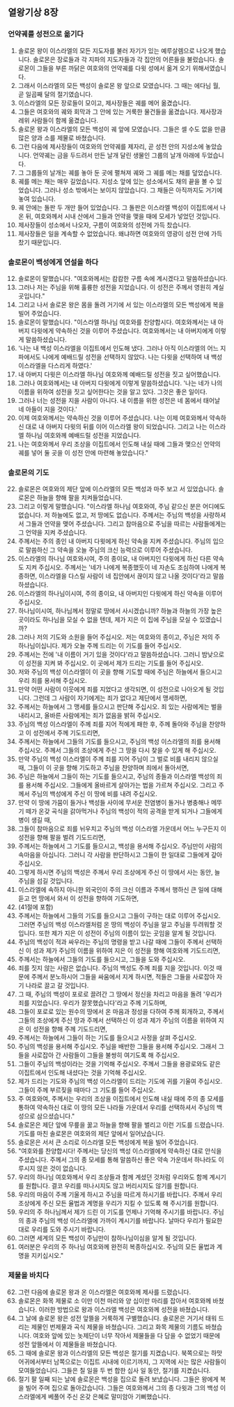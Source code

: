 ## 열왕기상 8장

### 언약궤를 성전으로 옮기다
1. 솔로몬 왕이 이스라엘의 모든 지도자를 불러 자기가 있는 예루살렘으로 나오게 했습니다. 솔로몬은 장로들과 각 지파의 지도자들과 각 집안의 어른들을 불렀습니다. 솔로몬이 그들을 부른 까닭은 여호와의 언약궤를 다윗 성에서 옮겨 오기 위해서였습니다.
2. 그래서 이스라엘의 모든 백성이 솔로몬 왕 앞으로 모였습니다. 그 때는 에다님 월, 곧 일곱째 달의 절기였습니다.
3. 이스라엘의 모든 장로들이 모이고, 제사장들은 궤를 메어 옮겼습니다.
4. 그들은 여호와의 궤와 회막과 그 안에 있는 거룩한 물건들을 옮겼습니다. 제사장과 레위 사람들이 함께 옮겼습니다.
5. 솔로몬 왕과 이스라엘의 모든 백성이 궤 앞에 모였습니다. 그들은 셀 수도 없을 만큼 많은 양과 소를 제물로 바쳤습니다.
6. 그런 다음에 제사장들이 여호와의 언약궤를 제자리, 곧 성전 안의 지성소에 놓았습니다. 언약궤는 금을 두드려서 만든 날개 달린 생물인 그룹의 날개 아래에 두었습니다.
7. 그 그룹들의 날개는 궤를 놓아 둔 곳에 펼쳐져 궤와 그 궤를 메는 채를 덮었습니다.
8. 궤를 메는 채는 매우 길었습니다. 지성소 앞에 있는 성소에서도 채의 끝을 볼 수 있었습니다. 그러나 성소 밖에서는 보이지 않았습니다. 그 채들은 아직까지도 거기에 놓여 있습니다.
9. 궤 안에는 돌판 두 개만 들어 있었습니다. 그 돌판은 이스라엘 백성이 이집트에서 나온 뒤, 여호와께서 시내 산에서 그들과 언약을 맺을 때에 모세가 넣었던 것입니다.
10. 제사장들이 성소에서 나오자, 구름이 여호와의 성전에 가득 찼습니다.
11. 제사장들은 일을 계속할 수 없었습니다. 왜냐하면 여호와의 영광이 성전 안에 가득 찼기 때문입니다.
### 솔로몬이 백성에게 연설을 하다
12. 솔로몬이 말했습니다. "여호와께서는 캄캄한 구름 속에 계시겠다고 말씀하셨습니다.
13. 그러나 저는 주님을 위해 훌륭한 성전을 지었습니다. 이 성전은 주께서 영원히 계실 곳입니다."
14. 그리고 나서 솔로몬 왕은 몸을 돌려 거기에 서 있는 이스라엘의 모든 백성에게 복을 빌어 주었습니다.
15. 솔로몬이 말했습니다. "이스라엘 하나님 여호와를 찬양합시다. 여호와께서는 내 아버지 다윗에게 약속하신 것을 이루어 주셨습니다. 여호와께서는 내 아버지에게 이렇게 말씀하셨습니다.
16. '나는 내 백성 이스라엘을 이집트에서 인도해 냈다. 그러나 아직 이스라엘의 어느 지파에서도 나에게 예배드릴 성전을 선택하지 않았다. 나는 다윗을 선택하여 내 백성 이스라엘을 다스리게 하였다.'
17. 내 아버지 다윗은 이스라엘 하나님 여호와께 예배드릴 성전을 짓고 싶어했습니다.
18. 그러나 여호와께서는 내 아버지 다윗에게 이렇게 말씀하셨습니다. '나는 네가 나의 이름을 위하여 성전을 짓고 싶어한다는 것을 알고 있다. 그것은 좋은 일이다.
19. 그러나 너는 성전을 지을 사람이 아니다. 내 이름을 위한 성전은 네 몸에서 태어날 네 아들이 지을 것이다.'
20. 이제 여호와께서는 약속하신 것을 이루어 주셨습니다. 나는 이제 여호와께서 약속하신 대로 내 아버지 다윗의 뒤를 이어 이스라엘 왕이 되었습니다. 그리고 나는 이스라엘 하나님 여호와께 예배드릴 성전을 지었습니다.
21. 나는 여호와께서 우리 조상을 이집트에서 인도해 내실 때에 그들과 맺으신 언약의 궤를 넣어 둘 곳을 이 성전 안에 마련해 놓았습니다."
### 솔로몬의 기도
22. 솔로몬은 여호와의 제단 앞에 이스라엘의 모든 백성과 마주 보고 서 있었습니다. 솔로몬은 하늘을 향해 팔을 치켜들었습니다.
23. 그리고 이렇게 말했습니다. "이스라엘 하나님 여호와여, 주님 같으신 분은 어디에도 없습니다. 저 하늘에도 없고, 저 땅에도 없습니다. 주께서는 주님의 백성을 사랑하셔서 그들과 언약을 맺어 주셨습니다. 그리고 참마음으로 주님을 따르는 사람들에게는 그 언약을 지켜 주셨습니다.
24. 주께서는 주의 종인 내 아버지 다윗에게 하신 약속을 지켜 주셨습니다. 주님의 입으로 말씀하신 그 약속을 오늘 주님의 크신 능력으로 이루어 주셨습니다.
25. 이스라엘의 하나님 여호와시여, 주의 종이요, 내 아버지인 다윗에게 하신 다른 약속도 지켜 주십시오. 주께서는 '네가 나에게 복종했듯이 네 자손도 조심하여 나에게 복종하면, 이스라엘을 다스릴 사람이 네 집안에서 끊이지 않고 나올 것이다'라고 말씀하셨습니다.
26. 이스라엘의 하나님이시여, 주의 종이요, 내 아버지인 다윗에게 하신 약속을 이루어 주십시오.
27. 하나님이시여, 하나님께서 정말로 땅에서 사시겠습니까? 하늘과 하늘의 가장 높은 곳이라도 하나님을 모실 수 없을 텐데, 제가 지은 이 집에 주님을 모실 수 있겠습니까?
28. 그러나 저의 기도와 소원을 들어 주십시오. 저는 여호와의 종이고, 주님은 저의 주 하나님이십니다. 제가 오늘 주께 드리는 이 기도를 들어 주십시오.
29. 주께서는 전에 '내 이름이 거기 있을 것이다'라고 말씀하셨습니다. 그러니 밤낮으로 이 성전을 지켜 봐 주십시오. 이 곳에서 제가 드리는 기도를 들어 주십시오.
30. 저와 주님의 백성 이스라엘이 이 곳을 향해 기도할 때에 주님은 하늘에서 들으시고 우리 죄를 용서해 주십시오.
31. 만약 어떤 사람이 이웃에게 죄를 지었다고 생각되면, 이 성전으로 나아오게 될 것입니다. 그런데 그 사람이 자기에게는 죄가 없다고 제단에서 맹세하면,
32. 주께서는 하늘에서 그 맹세를 들으시고 판단해 주십시오. 죄 있는 사람에게는 벌을 내리시고, 올바른 사람에게는 죄가 없음을 밝혀 주십시오.
33. 주님의 백성 이스라엘이 주께 죄를 지어 적에게 패한 후, 주께 돌아와 주님을 찬양하고 이 성전에서 주께 기도드리면,
34. 주께서는 하늘에서 그들의 기도를 들으시고, 주님의 백성 이스라엘의 죄를 용서해 주십시오. 주께서 그들의 조상에게 주신 그 땅을 다시 찾을 수 있게 해 주십시오.
35. 만약 주님의 백성 이스라엘이 주께 죄를 지어 주님이 그 벌로 비를 내리지 않으실 때, 그들이 이 곳을 향해 기도하고 주님을 찬양하며 죄에서 돌아서면,
36. 주님은 하늘에서 그들이 하는 기도를 들으시고, 주님의 종들과 이스라엘 백성의 죄를 용서해 주십시오. 그들에게 올바르게 살아가는 법을 가르쳐 주십시오. 그리고 주께서 주님의 백성에게 주신 이 땅에 비를 내려 주십시오.
37. 만약 이 땅에 가뭄이 들거나 백성들 사이에 무서운 전염병이 돌거나 병충해나 메뚜기 떼가 온갖 곡식을 갉아먹거나 주님의 백성이 적의 공격을 받게 되거나 그들에게 병이 생길 때,
38. 그들이 참마음으로 죄를 뉘우치고 주님의 백성 이스라엘 가운데서 어느 누구든지 이 성전을 향해 팔을 벌려 기도드리면,
39. 주께서는 하늘에서 그 기도를 들으시고, 백성을 용서해 주십시오. 주님만이 사람의 속마음을 아십니다. 그러니 각 사람을 판단하시고 그들이 한 일대로 그들에게 갚아 주십시오.
40. 그렇게 하시면 주님의 백성은 주께서 우리 조상에게 주신 이 땅에서 사는 동안, 늘 주님을 섬길 것입니다.
41. 이스라엘에 속하지 아니한 외국인이 주의 크신 이름과 주께서 행하신 큰 일에 대해 듣고 먼 땅에서 와서 이 성전을 향하여 기도하면,
42. (41절에 포함)
43. 주께서는 하늘에서 그들의 기도를 들으시고 그들이 구하는 대로 이루어 주십시오. 그러면 주님의 백성 이스라엘처럼 온 땅의 백성이 주님을 알고 주님을 두려워할 것입니다. 또한 제가 지은 이 성전이 주님의 이름이 있는 곳임을 알게 될 것입니다.
44. 주님의 백성이 적과 싸우라는 주님의 명령을 받고 나갈 때에 그들이 주께서 선택하신 이 성과 제가 주님의 이름을 위하여 지은 이 성전을 향해 여호와께 기도드리면,
45. 주께서는 하늘에서 그들의 기도를 들으시고, 그들을 도와 주십시오.
46. 죄를 짓지 않는 사람은 없습니다. 주님의 백성도 주께 죄를 지을 것입니다. 이것 때문에 주께서 분노하시어 그들을 싸움에서 지게 하시면, 적들은 그들을 사로잡아 자기 나라로 끌고 갈 것입니다.
47. 그 때, 주님의 백성이 포로로 끌려간 그 땅에서 정신을 차리고 마음을 돌려 '우리가 죄를 지었습니다. 우리가 잘못했습니다'라고 주께 기도하며,
48. 그들이 포로로 있는 원수의 땅에서 온 마음과 정성을 다하여 주께 회개하고, 주께서 그들의 조상에게 주신 땅과 주께서 선택하신 이 성과 제가 주님의 이름을 위하여 지은 이 성전을 향해 주께 기도드리면,
49. 주께서는 하늘에서 그들이 하는 기도를 들으시고 사정을 살펴 주십시오.
50. 주님의 백성을 용서해 주십시오. 주님을 배반한 그들을 용서해 주십시오. 그래서 그들을 사로잡아 간 사람들이 그들을 불쌍히 여기도록 해 주십시오.
51. 그들이 주님의 백성이라는 것을 기억해 주십시오. 주께서 그들을 용광로와도 같은 이집트에서 인도해 내셨다는 것을 기억해 주십시오.
52. 제가 드리는 기도와 주님의 백성 이스라엘이 드리는 기도에 귀를 기울여 주십시오. 그들이 주께 부르짖을 때마다 그 기도를 들어 주십시오.
53. 주 여호와여, 주께서는 우리의 조상을 이집트에서 인도해 내실 때에 주의 종 모세를 통하여 약속하신 대로 이 땅의 모든 나라들 가운데서 우리를 선택하셔서 주님의 백성으로 삼으셨습니다."
54. 솔로몬은 제단 앞에 무릎을 꿇고 하늘을 향해 팔을 벌리고 이런 기도를 드렸습니다. 기도를 마친 솔로몬은 여호와의 제단 앞에서 일어났습니다.
55. 솔로몬은 서서 큰 소리로 이스라엘 모든 백성에게 복을 빌어 주었습니다.
56. "여호와를 찬양합시다! 주께서는 당신의 백성 이스라엘에게 약속하신 대로 안식을 주셨습니다. 주께서 그의 종 모세를 통해 말씀하신 좋은 약속 가운데서 하나라도 이루시지 않은 것이 없습니다.
57. 우리의 하나님 여호와께서 우리 조상들과 함께 계셨던 것처럼 우리와도 함께 계시기를 원합니다. 결코 우리를 떠나시지도 않고 버리시지도 않기를 원합니다.
58. 우리의 마음이 주께 기울게 하시고 주님을 따르게 하시기를 바랍니다. 주께서 우리 조상에게 주신 모든 율법과 계명을 우리가 지킬 수 있도록 해 주시기를 원합니다.
59. 우리의 주 하나님께서 제가 드린 이 기도를 언제나 기억해 주시기를 바랍니다. 주님의 종과 주님의 백성 이스라엘에 가까이 계시기를 바랍니다. 날마다 우리가 필요한 대로 우리를 도와 주시기 바랍니다.
60. 그러면 세계의 모든 백성이 주님만이 참하나님이심을 알게 될 것입니다.
61. 여러분은 우리의 주 하나님 여호와께 완전히 복종하십시오. 주님의 모든 율법과 계명을 지키십시오."
### 제물을 바치다
62. 그런 다음에 솔로몬 왕과 온 이스라엘은 여호와께 제사를 드렸습니다.
63. 솔로몬은 화목 제물로 소 이만 이천 마리와 양 십이만 마리를 잡아서 여호와께 바쳤습니다. 이러한 방법으로 왕과 이스라엘 백성은 여호와께 성전을 바쳤습니다.
64. 그 날에 솔로몬 왕은 성전 앞뜰을 거룩하게 구별했습니다. 솔로몬은 거기서 태워 드리는 제물인 번제물과 곡식 제물을 바쳤습니다. 그리고 화목 제물의 기름도 바쳤습니다. 여호와 앞에 있는 놋제단이 너무 작아서 제물들을 다 담을 수 없었기 때문에 성전 앞뜰에서 이 제물들을 바쳤습니다.
65. 그 때에 솔로몬 왕과 이스라엘의 모든 백성은 절기를 지켰습니다. 북쪽으로는 하맛 어귀에서부터 남쪽으로는 이집트 시내에 이르기까지, 그 지역에 사는 많은 사람들이 모여들었습니다. 그들은 칠 일을 두 번 합한 십사 일 동안, 절기를 지켰습니다.
66. 절기 팔 일째 되는 날에 솔로몬은 백성을 집으로 돌려 보냈습니다. 그들은 왕에게 복을 빌어 주며 집으로 돌아갔습니다. 그들은 여호와께서 그의 종 다윗과 그의 백성 이스라엘에게 베풀어 주신 온갖 은혜로 말미암아 기뻐했습니다.
